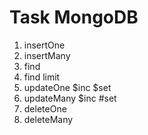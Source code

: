 # Task MongoDB

1. insertOne
2. insertMany
3. find 
4. find limit
5. updateOne   $inc $set
6. updateMany  $inc #set
7. deleteOne
8. deleteMany
